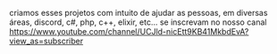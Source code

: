 criamos esses projetos com intuito de ajudar as pessoas, em diversas áreas, discord, c#, php, c++, elixir, etc...
se inscrevam no nosso canal https://www.youtube.com/channel/UCJld-nicEtt9KB41MkbdEvA?view_as=subscriber

